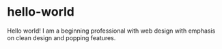 # hello-world

Hello world! I am a beginning professional with web design with emphasis on clean design and popping features.
